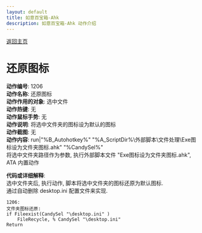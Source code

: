 ```yaml
---
layout: default
title: 如意百宝箱-Ahk
description: 如意百宝箱-Ahk 动作介绍
---
```

<link rel="stylesheet" href="../Actions/css/atom-one-light.min.css">
<script src="../Actions/js/highlight.min.js"></script>
<script>hljs.highlightAll();</script>

[返回主页](../index.md)

# [](#header-2) 还原图标

**动作编号**: 1206  
**动作名称**: 还原图标  
**动作作用的对象**: 选中文件  
**动作热键**: 无  
**动作鼠标手势**: 无  
**动作说明**: 将选中文件夹的图标设为默认的图标  
**动作截图**: 无  
**动作内容**: run|"%B_Autohotkey%" "%A_ScriptDir%\外部脚本\文件处理\Exe图标设为文件夹图标.ahk" "%CandySel%"  
将选中文件夹路径作为参数, 执行外部脚本文件 "Exe图标设为文件夹图标.ahk", ATA 内置动作  

**代码或详细解释**:  
选中文件夹后, 执行动作, 脚本将选中文件夹的图标还原为默认图标.  
通过自动删除 desktop.ini 配置文件来实现.  

```Autohotkey
1206:
文件夹图标还原:
if Fileexist(CandySel "\desktop.ini" ) 
	FileRecycle, % CandySel "\desktop.ini"
Return
```